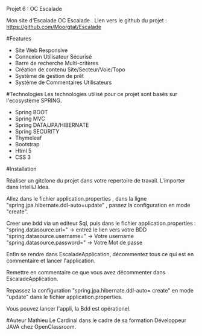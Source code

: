 Projet 6 : OC Escalade

Mon site d'Escalade OC Escalade . Lien vers le github du projet :
https://github.com/Moorgtat/Escalade

#Features
* Site Web Responsive
* Connexion Utilisateur Sécurisé
* Barre de recherche Multi-critères
* Création de contenu Site/Secteur/Voie/Topo
* Système de gestion de prêt
* Système de Commentaires Utilisateurs

#Technologies
Les technologies utilisé pour ce projet sont basés sur 
l'ecosystème SPRING. 

* Spring BOOT
* Spring MVC
* Spring DATA/JPA/HIBERNATE
* Spring SECURITY
* Thymeleaf
* Bootstrap
* Html 5 
* CSS 3

#Installation

Réaliser un gitclone du projet dans votre repertoire 
de travail. L'importer dans IntelliJ Idea.

Allez dans le fichier application.properties , dans 
la ligne "spring.jpa.hibernate.ddl-auto=update" ,
passez la configuration en mode "create".

Creer une bdd via un editeur Sql, puis dans le fichier
application.properties :
"spring.datasource.url=" -> entrez le lien vers votre BDD
"spring.datasource.username=" -> Votre username
"spring.datasource.password=" -> Votre Mot de passe

Enfin se rendre dans EscaladeApplication, décommentez tous
ce qui est en commentaire et lancer l'application.

Remettre en commentaire ce que vous avez décommenter dans
EscaladeApplication.
 
Repassez la configuration "spring.jpa.hibernate.ddl-auto=
create" en mode "update" dans le fichier 
application.properties.

Vous pouvez lancer l'appli, la Bdd est opérationel.


#Auteur
Mathieu Le Cardinal dans le cadre de sa formation Développeur 
JAVA chez OpenClassroom.